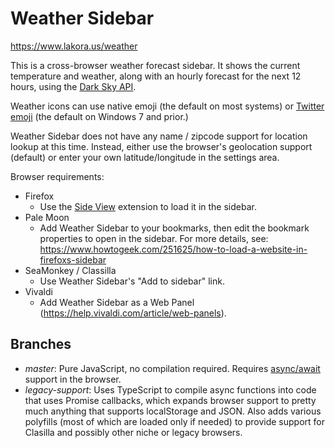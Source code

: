 Weather Sidebar
===============

https://www.lakora.us/weather

This is a cross-browser weather forecast sidebar. It shows the current
temperature and weather, along with an hourly forecast for the next 12 hours,
using the [Dark Sky API](https://darksky.net/dev/).

Weather icons can use native emoji (the default on most systems) or
[Twitter emoji](https://github.com/twitter/twemoji) (the default on
Windows 7 and prior.)

Weather Sidebar does not have any name / zipcode support for location lookup
at this time. Instead, either use the browser's geolocation support (default)
or enter your own latitude/longitude in the settings area.

Browser requirements:
* Firefox
  * Use the [Side View](https://addons.mozilla.org/en-US/firefox/addon/side-view/)
    extension to load it in the sidebar.
* Pale Moon
  * Add Weather Sidebar to your bookmarks, then edit the bookmark properties
    to open in the sidebar. For more details, see:
	https://www.howtogeek.com/251625/how-to-load-a-website-in-firefoxs-sidebar
* SeaMonkey / Classilla
  * Use Weather Sidebar's "Add to sidebar" link.
* Vivaldi
  * Add Weather Sidebar as a Web Panel
    (https://help.vivaldi.com/article/web-panels).

Branches
--------

* *master*: Pure JavaScript, no compilation required.
  Requires [async/await](http://caniuse.com/#feat=async-functions) support in
  the browser.
* *legacy-support*: Uses TypeScript to compile async functions into code that
  uses Promise callbacks, which expands browser support to pretty much
  anything that supports localStorage and JSON. Also adds various polyfills 
  (most of which are loaded only if needed) to provide support for Clasilla
  and possibly other niche or legacy browsers.
